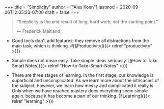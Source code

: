 +++
title = "Simplicity"
author = ["Alex Koen"]
lastmod = 2020-09-06T12:05:23-07:00
draft = false
+++

> “Simplicity is the end result of long, hard work; not the starting point.”
>
> — Frederick Maitland

-   Good tools don't add features; they remove all distractions from the main task, which is thinking. #[§Productivity]({{< relref "productivity" >}})

-   Simple does not mean easy. Take simple ideas seriously. [§How to Take Smart Notes]({{< relref "How-to-Take-Smart-Notes" >}})

-   There are three stages of learning. In the first stage, our knowledge is superficial and uncomplicated. As we learn more about the intricacies of the subject, however, we learn how messy and complicated it really is. Only when we have reached mastery does everything seem simple again, because it has become a part of our thinking. [§Learning]({{< relref "learning" >}})
